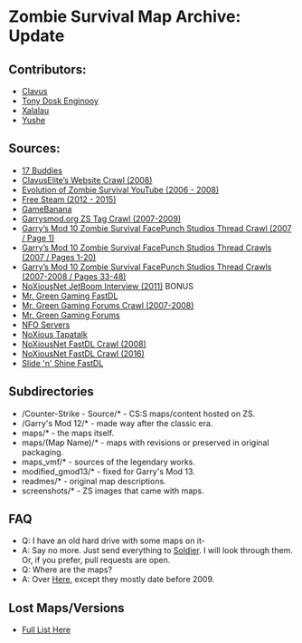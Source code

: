 # Zombie Survival Map Archive: Update

## Contributors:
- [Clavus](https://steamcommunity.com/id/clavus)
- [Tony Dosk Enginooy](https://steamcommunity.com/id/21543)
- [Xalalau](https://steamcommunity.com/id/xalalau/)
- [Yushe](https://steamcommunity.com/id/Yushe2)

## Sources:
- [17 Buddies](https://www.17buddies.rocks/17b2/)
- [ClavusElite’s Website Crawl (2008)](https://web.archive.org/web/20080926132247/http://www.clavusstudios.nl/index.html)
- [Evolution of Zombie Survival YouTube (2006 - 2008)](https://www.youtube.com/playlist?list=PLNhZJACsuqsA1am_ZEnn91YPY9DdZo6_F)
- [Free Steam (2012 - 2015)](https://freesteam.net/gmod/addon.php)
- [GameBanana](https://gamebanana.com/)
- [Garrysmod.org ZS Tag Crawl (2007-2009)](https://web.archive.org/web/20070502191549/http://www.garrysmod.org/downloads/?tag=zs)
- [Garry’s Mod 10 Zombie Survival FacePunch Studios Thread Crawl (2007 / Page 1)](https://web.archive.org/web/20070612144950/http://forums.facepunchstudios.com/showthread.php?t=305020)
- [Garry’s Mod 10 Zombie Survival FacePunch Studios Thread Crawls (2007 / Pages 1-20)](https://web.archive.org/web/20100103144804/http://www.facepunch.com/showthread.php?t=305020)
- [Garry’s Mod 10 Zombie Survival FacePunch Studios Thread Crawls (2007-2008 / Pages 33-48)](https://web.archive.org/web/20071224093439/http://forums.facepunchstudios.com/showthread.php?t=305020&page=33)
- [NoXiousNet JetBoom Interview (2011)](https://web.archive.org/web/20120111095323/http://www.gmodinformant.com/2011/12/26/noxiousnet) BONUS
- [Mr. Green Gaming FastDL](https://fastdl.mrgreengaming.com/gmodZSRE/maps/)
- [Mr. Green Gaming Forums Crawl (2007-2008)](https://web.archive.org/web/20081019143100/http://forum.mr-green.nl/index.php?showforum=144)
- [Mr. Green Gaming Forums](https://forums.mrgreengaming.com/forum/13-zombie-survival/page/27/)
- [NFO Servers](http://hug.site.nfoservers.com/server/maps/)
- [NoXious Tapatalk](https://www.tapatalk.com/groups/noxiousnetfr/?sid=775b34fb26f3b6a7d050b3598c6d6679)
- [NoXiousNet FastDL Crawl (2008)](https://web.archive.org/web/20080630010727/http://www.noxiousnet.com/downloadurl/maps/)
- [NoXiousNet FastDL Crawl (2016)](https://web.archive.org/web/20160731095908/http://heavy.noxiousnet.com/downloadurl/maps/)
- [Slide 'n' Shine FastDL](https://fastdl.slidenshine.net/gmodZS/maps/)

## Subdirectories
- /Counter-Strike - Source/* - CS:S maps/content hosted on ZS.
- /Garry's Mod 12/* - made way after the classic era.
- maps/* - the maps itself.
- maps/(Map Name)/* - maps with revisions or preserved in original packaging.
- maps_vmf/* - sources of the legendary works.
- modified_gmod13/* - fixed for Garry's Mod 13.
- readmes/* - original map descriptions.
- screenshots/* - ZS images that came with maps.

## FAQ
- Q: I have an old hard drive with some maps on it-
- A: Say no more. Just send everything to [Soldier](https://discord.com/users/414261058472116225). I will look through them. Or, if you prefer, pull requests are open.
- Q: Where are the maps?
- A: Over [Here](https://github.com/MOHAA2002/zombiesurvival-archive), except they mostly date before 2009.

## Lost Maps/Versions
- [Full List Here](https://docs.google.com/spreadsheets/d/11LhY9ruI_zx0tI7_h6aATd_YfDquJHRW/edit?usp=sharing&ouid=104310120917610697116&rtpof=true&sd=true)
